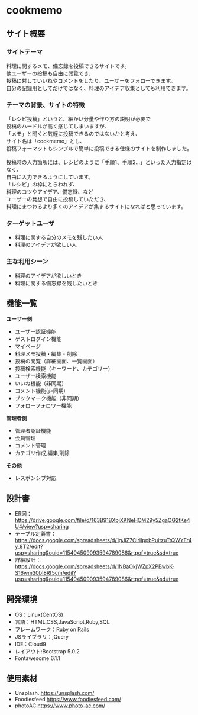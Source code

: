 # cookmemo

## サイト概要
### サイトテーマ
料理に関するメモ、備忘録を投稿できるサイトです。<br>
他ユーザーの投稿も自由に閲覧でき、<br>
投稿に対していいねやコメントをしたり、ユーザーをフォローできます。<br>
自分の記録用としてだけではなく、料理のアイデア収集としても利用できます。<br>


### テーマの背景、サイトの特徴
「レシピ投稿」というと、細かい分量や作り方の説明が必要で<br>
投稿のハードルが高く感じてしまいますが、<br>
「メモ」と聞くと気軽に投稿できるのではないかと考え、<br>
サイト名は「cookmemo」とし、<br>
投稿フォーマットもシンプルで簡単に投稿できる仕様のサイトを制作しました。<br>
<br>
投稿時の入力箇所には、レシピのように「手順1、手順2…」といった入力指定はなく、<br>
自由に入力できるようにしています。<br>
「レシピ」の枠にとらわれず、<br>
料理のコツやアイデア、備忘録、など<br>
ユーザーの発想で自由に投稿していただき、<br>
料理にまつわるより多くのアイデアが集まるサイトになればと思っています。<br>


### ターゲットユーザ
- 料理に関する自分のメモを残したい人
- 料理のアイデアが欲しい人


### 主な利用シーン
- 料理のアイデアが欲しいとき
- 料理に関する備忘録を残したいとき


## 機能一覧
**ユーザー側**
- ユーザー認証機能
- ゲストログイン機能
- マイページ
- 料理メモ投稿・編集・削除
- 投稿の閲覧（詳細画面、一覧画面）
- 投稿検索機能（キーワード、カテゴリー）
- ユーザー検索機能
- いいね機能（非同期）
- コメント機能(非同期)
- ブックマーク機能（非同期）
- フォローフォロワー機能

**管理者側**
- 管理者認証機能
- 会員管理
- コメント管理
- カテゴリ作成,編集,削除

**その他**
- レスポンシブ対応


## 設計書
- ER図：https://drive.google.com/file/d/163B91BXbjXKNeHCM29y5ZgaOG2tKe4U4/view?usp=sharing
- テーブル定義書：https://docs.google.com/spreadsheets/d/1gJiZ7CirlIppbPuitzuTtQWYFr4y_8T2/edit?usp=sharing&ouid=115404509093594789086&rtpof=true&sd=true
- 詳細設計：https://docs.google.com/spreadsheets/d/1NBaOkjWZpX2PBwbK-S16wm30bI8Rf5cm/edit?usp=sharing&ouid=115404509093594789086&rtpof=true&sd=true

## 開発環境
- OS：Linux(CentOS)
- 言語：HTML,CSS,JavaScript,Ruby,SQL
- フレームワーク：Ruby on Rails
- JSライブラリ：jQuery
- IDE：Cloud9
- レイアウト:Bootstrap 5.0.2
- Fontawesome 6.1.1

## 使用素材
- Unsplash. https://unsplash.com/
- Foodiesfeed  https://www.foodiesfeed.com/
- photoAC https://www.photo-ac.com/